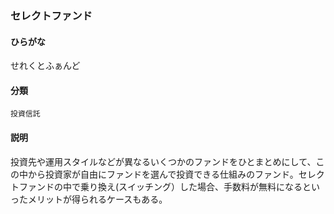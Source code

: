 <div style="display:none;">

## [あ行](securities-terms?id=あ行)
## [か行](securities-terms?id=か行)
## [さ行](securities-terms?id=さ行)

</div>

### セレクトファンド

#### ひらがな

せれくとふぁんど

#### 分類

`投資信託`

#### 説明

投資先や運用スタイルなどが異なるいくつかのファンドをひとまとめにして、この中から投資家が自由にファンドを選んで投資できる仕組みのファンド。セレクトファンドの中で乗り換え(スイッチング）した場合、手数料が無料になるといったメリットが得られるケースもある。

<div style="display:none;">

## [た行](securities-terms?id=た行)
## [な行](securities-terms?id=な行)
## [は行](securities-terms?id=は行)
## [ま行](securities-terms?id=ま行)
## [や行](securities-terms?id=や行)
## [ら行](securities-terms?id=ら行)
## [わ行](securities-terms?id=わ行)
## [英数字・記号](securities-terms?id=英数字・記号)

</div>

